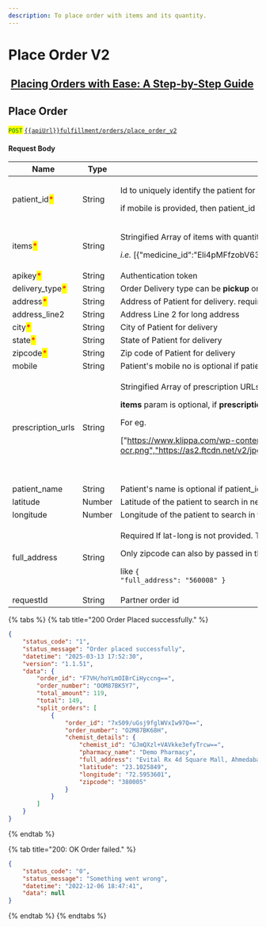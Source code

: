 ```yaml
---
description: To place order with items and its quantity.
---
```


# Place Order V2

## <img src="https://static.vecteezy.com/system/resources/thumbnails/018/930/572/small/youtube-logo-youtube-icon-transparent-free-png.png" alt="" data-size="line"> [Placing Orders with Ease: A Step-by-Step Guide](https://youtu.be/1TlUVPaWolI?si=2ybv22QYp_P3w994)

## Place Order

<mark style="color:green;">`POST`</mark> [`{{apiUrl}}fulfillment/orders/place_order_v2`](https://api.evitalrx.in/v1/fulfillment/orders/place_order_v2)

&#x20;

#### Request Body

| Name                                             | Type   | Description                                                                                                                                                                                                                                                                                                                                                                            |
| ------------------------------------------------ | ------ | -------------------------------------------------------------------------------------------------------------------------------------------------------------------------------------------------------------------------------------------------------------------------------------------------------------------------------------------------------------------------------------- |
| patient\_id<mark style="color:red;">\*</mark>    | String | <p>Id to uniquely identify the patient for whom the order is placed  </p><p></p><p>if mobile is provided, then patient_id is optional.</p>                                                                                                                                                                                                                                             |
| items<mark style="color:red;">\*</mark>          | String | <p>Stringified Array of items with quantity (in strip) and medicine_id.</p><p><em>i.e.</em> [{"medicine_id":"Eli4pMFfzobV63G67jtjZw==","quantity": 2}]</p><p></p>                                                                                                                                                                                                                      |
| apikey<mark style="color:red;">\*</mark>         | String | Authentication token                                                                                                                                                                                                                                                                                                                                                                   |
| delivery\_type<mark style="color:red;">\*</mark> | String | Order Delivery type can be **pickup** or **delivery**                                                                                                                                                                                                                                                                                                                                  |
| address<mark style="color:red;">\*</mark>        | String | Address of Patient for delivery. required if delivery\_type is **delivery**                                                                                                                                                                                                                                                                                                            |
| address\_line2                                   | String | Address Line 2 for long address                                                                                                                                                                                                                                                                                                                                                        |
| city<mark style="color:red;">\*</mark>           | String | City of Patient for delivery                                                                                                                                                                                                                                                                                                                                                           |
| state<mark style="color:red;">\*</mark>          | String | State of Patient for delivery                                                                                                                                                                                                                                                                                                                                                          |
| zipcode<mark style="color:red;">\*</mark>        | String | Zip code of Patient for delivery                                                                                                                                                                                                                                                                                                                                                       |
| mobile                                           | String | Patient's mobile no is optional if patient\_id is provided, required otherwise.                                                                                                                                                                                                                                                                                                        |
| prescription\_urls                               | String | <p>Stringified Array of prescription URLs.​</p><p></p><p><strong>items</strong> param is optional, if <strong>prescription_urls</strong> param is passed.​</p><p></p><p>For eg.</p><p>["https://www.klippa.com/wp-content/uploads/2020/12/medical-prescription-ocr.png","https://as2.ftcdn.net/v2/jpg/00/56/61/71/500_F_56617167_ZGbrr3mHPUmLoksQmpuY7SPA8ihTI5Dh.jpg"]</p><p><br></p> |
| patient\_name                                    | String | Patient's name is optional if patient\_id is provided, required otherwise.                                                                                                                                                                                                                                                                                                             |
| latitude                                         | Number | Latitude of the patient to search in nearby pharmacies.                                                                                                                                                                                                                                                                                                                                |
| longitude                                        | Number | Longitude of the patient to search in the nearby pharmacies.                                                                                                                                                                                                                                                                                                                           |
| full\_address                                    | String | <p>Required If lat-long is not provided. This address is used to get the lat-long to find the nearest pharmacy store.</p><p></p><p>Only zipcode can also by passed in this param </p><p></p><p>like <code>{ "full_address": "560008" }</code></p>                                                                                                                                      |
| requestId                                        | String | Partner order id                                                                                                                                                                                                                                                                                                                                                                       |

{% tabs %}
{% tab title="200 Order Placed successfully." %}
```json
{
    "status_code": "1",
    "status_message": "Order placed successfully",
    "datetime": "2025-03-13 17:52:30",
    "version": "1.1.51",
    "data": {
        "order_id": "F7VH/hoYLmOIBrCiHyccng==",
        "order_number": "OOM87BK5Y7",
        "total_amount": 119,
        "total": 149,
        "split_orders": [
            {
                "order_id": "7xS09/uGsj9fglWVxIw97Q==",
                "order_number": "O2M87BK68H",
                "chemist_details": {
                    "chemist_id": "GJmQXzl+VAVkke3efyTrcw==",
                    "pharmacy_name": "Demo Pharmacy",
                    "full_address": "Evital Rx 4d Square Mall, Ahmedabad, Gujarat, India, 380005",
                    "latitude": "23.1025849",
                    "longitude": "72.5953601",
                    "zipcode": "380005"
                }
            }
        ]
    }
}
```
{% endtab %}

{% tab title="200: OK Order failed." %}
```json
{
    "status_code": "0",
    "status_message": "Something went wrong",
    "datetime": "2022-12-06 18:47:41",
    "data": null
}
```
{% endtab %}
{% endtabs %}

